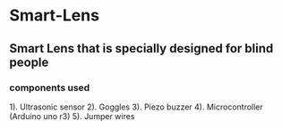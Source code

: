 # Smart-Lens

## Smart Lens that is specially designed for blind people

### components used
  1). Ultrasonic sensor
  2). Goggles 
  3). Piezo buzzer
  4). Microcontroller (Arduino uno r3)
  5). Jumper wires 
